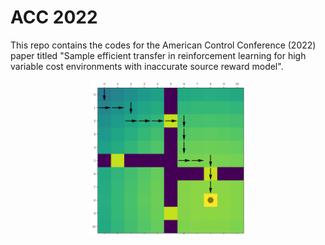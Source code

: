 # ACC 2022
This repo contains the codes for the American Control Conference (2022) paper titled "Sample efficient transfer in reinforcement learning for high variable cost environments with inaccurate source reward model". 

<p align="center">
    <img src="figures/opt_policy_source_FR.png" width="250" height="250"/> 
</p>
